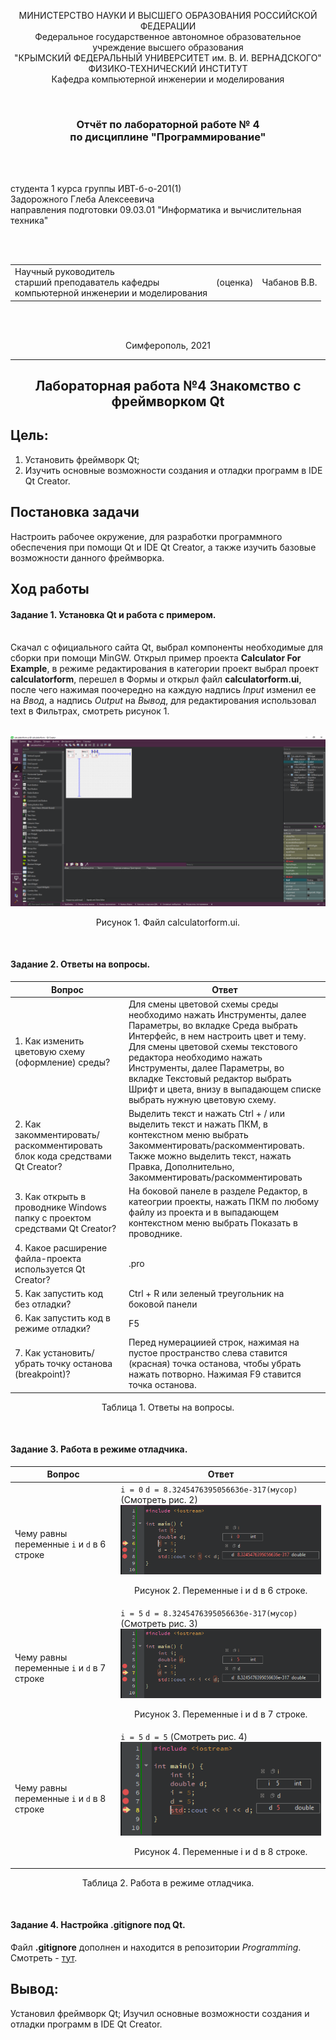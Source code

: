 

<p align="center">МИНИСТЕРСТВО НАУКИ  И ВЫСШЕГО ОБРАЗОВАНИЯ РОССИЙСКОЙ ФЕДЕРАЦИИ<br>
Федеральное государственное автономное образовательное учреждение высшего образования<br>
"КРЫМСКИЙ ФЕДЕРАЛЬНЫЙ УНИВЕРСИТЕТ им. В. И. ВЕРНАДСКОГО"<br>
ФИЗИКО-ТЕХНИЧЕСКИЙ ИНСТИТУТ<br>
Кафедра компьютерной инженерии и моделирования</p>
<br>
<h3 align="center">Отчёт по лабораторной работе № 4<br> по дисциплине "Программирование"</h3>
<br><br>
<p>студента 1 курса группы ИВТ-б-о-201(1)<br>
Задорожного Глеба Алексеевича<br>
направления подготовки 09.03.01 "Информатика и вычислительная техника"</p>
<br><br>
<table>
<tr><td>Научный руководитель<br> старший преподаватель кафедры<br> компьютерной инженерии и моделирования</td>
<td>(оценка)</td>
<td>Чабанов В.В.</td>
</tr>
</table>
<br><br>
<p align="center">Симферополь, 2021</p>
<hr>

## <p align="center">Лабораторная работа №4 Знакомство с фреймворком Qt
## Цель: 
1. Установить фреймворк Qt;
2. Изучить основные возможности создания и отладки программ в IDE Qt Creator.

## Постановка задачи

Настроить рабочее окружение, для разработки программного обеспечения при помощи Qt и IDE Qt Creator, а также изучить базовые возможности данного фреймворка.

## Ход работы
#### Задание 1. Установка Qt и работа с примером.<br><br>

Скачал с официального сайта Qt, выбрал компоненты необходимые для сборки при помощи MinGW. Открыл пример проекта **Calculator For Example**, в режиме редактирования в категории проект выбрал проект **calculatorform**, перешел в Формы и открыл файл **calculatorform.ui**, после чего нажимая поочередно на каждую надпись *Input* изменил ее на *Ввод*, а надпись *Output* на *Вывод*, для редактирования использовал text в Фильтрах, смотреть рисунок 1.
<br><br>
<div align="center"><img src="./image/pic1.png"></div>
<p align="center">Рисунок 1. Файл calculatorform.ui.</p>
<br>

#### Задание 2. Ответы на вопросы. <br>


| Вопрос  | Ответ |
| ------------- | ------------- |
| 1. Как изменить цветовую схему (оформление) среды?  | Для смены цветовой схемы среды необходимо нажать Инструменты, далее Параметры, во вкладке Среда выбрать Интерфейс, в нем настроить цвет и тему. Для смены цветовой схемы текстового редактора необходимо нажать Инструменты, далее Параметры, во вкладке Текстовый редактор выбрать Шрифт и цвета, внизу в выпадающем списке выбрать нужную цветовую схему. |
| 2. Как закомментировать/раскомментировать блок кода средствами Qt Creator?  | Выделить текст и нажать Ctrl + / или выделить текст и нажать ПКМ, в контекстном меню выбрать Закомментировать/раскомментировать. Также можно выделить текст, нажать Правка, Дополнительно, Закомментировать/раскомментировать |
| 3. Как открыть в проводнике Windows папку с проектом средствами Qt Creator?  | На боковой панеле в разделе Редактор, в катеогрии проекты, нажать ПКМ по любому файлу из проекта и в выпадающем контекстном меню выбрать Показать в проводнике. |
| 4. Какое расширение файла-проекта используется Qt Creator?  | .pro  |
| 5. Как запустить код без отладки?  | Ctrl + R или зеленый треугольник на боковой панели  |
| 6. Как запустить код в режиме отладки?  | F5  |
| 7. Как установить/убрать точку останова (breakpoint)?  | Перед нумерациией строк, нажимая на пустое пространство слева ставится (красная) точка останова, чтобы убрать нажать потворно. Нажимая F9 ставится точка останова. |
<p align="center">Таблица 1. Ответы на вопросы.</p>
<br>

#### Задание 3. Работа в режиме отладчика.<br>

| Вопрос  | Ответ |
| ------------- | ------------- |
| Чему равны переменные `i` и `d` в 6 строке | `i = 0` `d = 8.324547639505663бе-317(мусор)` (Смотреть рис. 2) <div align="center"><img src="./image/pic2.png"></div><p align="center">Рисунок 2.  Переменные i и d в 6 строке.</p> |
| Чему равны переменные `i` и `d` в 7 строке | `i = 5` `d = 8.324547639505663бе-317(мусор)` (Смотреть рис. 3) <div align="center"><img src="./image/pic3.png"></div><p align="center">Рисунок 3. Переменные i и d в 7 строке.</p>|
| Чему равны переменные `i` и `d` в 8 строке | `i = 5` `d = 5` (Смотреть рис. 4) <div align="center"><img src="./image/pic4.png"></div><p align="center">Рисунок 4. Переменные i и d в 8 строке.</p>|
<p align="center">Таблица 2. Работа в режиме отладчика.</p>

<br>

#### Задание 4. Настройка .gitignore под Qt.<br>
Файл **.gitignore** дополнен и находится в репозитории *Programming*. <br>Смотреть - [тут][1].

[1]: /.gitignore


## Вывод: 

Установил фреймворк Qt; Изучил основные возможности создания и отладки программ в IDE Qt Creator.



